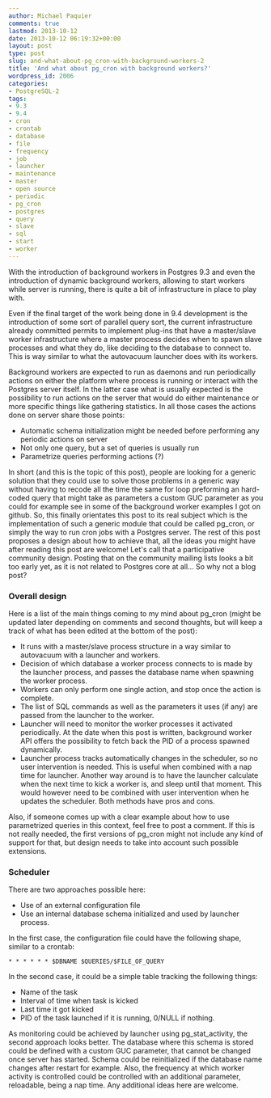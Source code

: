 ```yaml
---
author: Michael Paquier
comments: true
lastmod: 2013-10-12
date: 2013-10-12 06:19:32+00:00
layout: post
type: post
slug: and-what-about-pg_cron-with-background-workers-2
title: 'And what about pg_cron with background workers?'
wordpress_id: 2006
categories:
- PostgreSQL-2
tags:
- 9.3
- 9.4
- cron
- crontab
- database
- file
- frequency
- job
- launcher
- maintenance
- master
- open source
- periodic
- pg_cron
- postgres
- query
- slave
- sql
- start
- worker
---
```

With the introduction of background workers in Postgres 9.3 and even the introduction of dynamic background workers, allowing to start workers while server is running, there is quite a bit of infrastructure in place to play with.

Even if the final target of the work being done in 9.4 development is the introduction of some sort of parallel query sort, the current infrastructure already committed permits to implement plug-ins that have a master/slave worker infrastructure where a master process decides when to spawn slave processes and what they do, like deciding to the database to connect to. This is way similar to what the autovacuum launcher does with its workers.

Background workers are expected to run as daemons and run periodically actions on either the platform where process is running or interact with the Postgres server itself. In the latter case what is usually expected is the possibility to run actions on the server that would do either maintenance or more specific things like gathering statistics. In all those cases the actions done on server share those points:

  * Automatic schema initialization might be needed before performing any periodic actions on server
  * Not only one query, but a set of queries is usually run
  * Parametrize queries performing actions (?)

In short (and this is the topic of this post), people are looking for a generic solution that they could use to solve those problems in a generic way without having to recode all the time the same for loop preforming an hard-coded query that might take as parameters a custom GUC parameter as you could for example see in some of the background worker examples I got on github. So, this finally orientates this post to its real subject which is the implementation of such a generic module that could be called pg\_cron, or simply the way to run cron jobs with a Postgres server. The rest of this post proposes a design about how to achieve that, all the ideas you might have after reading this post are welcome! Let's call that a participative community design. Posting that on the community mailing lists looks a bit too early yet, as it is not related to Postgres core at all... So why not a blog post?  

### Overall design ###

Here is a list of the main things coming to my mind about pg\_cron (might be updated later depending on comments and second thoughts, but will keep a track of what has been edited at the bottom of the post):

  * It runs with a master/slave process structure in a way similar to autovacuum with a launcher and workers.
  * Decision of which database a worker process connects to is made by the launcher process, and passes the database name when spawning the worker process.
  * Workers can only perform one single action, and stop once the action is complete.
  * The list of SQL commands as well as the parameters it uses (if any) are passed from the launcher to the worker.
  * Launcher will need to monitor the worker processes it activated periodically. At the date when this post is written, background worker API offers the possibility to fetch back the PID of a process spawned dynamically.
  * Launcher process tracks automatically changes in the scheduler, so no user intervention is needed. This is useful when combined with a nap time for launcher. Another way around is to have the launcher calculate when the next time to kick a worker is, and sleep until that moment. This would however need to be combined with user intervention when he updates the scheduler. Both methods have pros and cons.

Also, if someone comes up with a clear example about how to use parametrized queries in this context, feel free to post a comment. If this is not really needed, the first versions of pg\_cron might not include any kind of support for that, but design needs to take into account such possible extensions.  

### Scheduler ###

There are two approaches possible here:

  * Use of an external configuration file
  * Use an internal database schema initialized and used by launcher process.

In the first case, the configuration file could have the following shape, similar to a crontab:

    * * * * * * $DBNAME $QUERIES/$FILE_OF_QUERY

In the second case, it could be a simple table tracking the following things:

  * Name of the task
  * Interval of time when task is kicked
  * Last time it got kicked
  * PID of the task launched if it is running, 0/NULL if nothing.

As monitoring could be achieved by launcher using pg\_stat\_activity, the second approach looks better. The database where this schema is stored could be defined with a custom GUC parameter, that cannot be changed once server has started. Schema could be reinitialized if the database name changes after restart for example. Also, the frequency at which worker activity is controlled could be controlled with an additional parameter, reloadable, being a nap time. Any additional ideas here are welcome.
